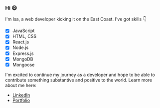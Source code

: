 ### Hi :smile:

I'm Isa, a web developer kicking it on the East Coast. I've got skills :point_down:

- [x] JavaScript
- [x] HTML, CSS
- [x] React.js
- [x] Node.js
- [x] Express.js
- [x] MongoDB
- [x] Mongoose

I'm excited to continue my journey as a developer and hope to be able to contribute something substantive and positive to the world. Learn more about me here:

- [LinkedIn](http://linkedin.com/in/isa-abutaa)
- [Portfolio](http://isa-abutaa.netlify.app)

<!--
**isaabutaa/isaabutaa** is a ✨ _special_ ✨ repository because its `README.md` (this file) appears on your GitHub profile.

Here are some ideas to get you started:

- 🔭 I’m currently working on ...
- 🌱 I’m currently learning ...
- 👯 I’m looking to collaborate on ...
- 🤔 I’m looking for help with ...
- 💬 Ask me about ...
- 📫 How to reach me: ...
- 😄 Pronouns: ...
- ⚡ Fun fact: ...
-->
